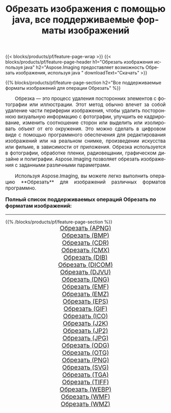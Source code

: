 ﻿---
title: Обрезать изображения с помощью java, все поддерживаемые форматы изображений 
weight: 3920
url: /ru/java/crop/ 
lang: ru
langdirlevel: 2
locales: zh-hans,ja,it,ru,de,es,fr,nl,id,lt,pl,pt,vi,tr,ko,zh-hant,ar,hi,th,sv,cs,uk,he
description: Используя Aspose.Imaging, вы можете легко Обрезать изображения используя java
---

{{< blocks/products/pf/feature-page-wrap >}}
{{< blocks/products/pf/feature-page-header h1="Обрезать изображения используя java" h2="Aspose.Imaging предоставляет возможность Обрезать изображения, используя java " downloadText="Скачать" >}}


{{% blocks/products/pf/feature-page-section  h2="Все поддерживаемые форматы изображений для операции Обрезать" %}}
<p align="justify" style="text-indent:2em;font-size:15px;">
Обрезка — это процесс удаления посторонних элементов с фотографии или иллюстрации. Этот метод обычно влечет за собой удаление части периферии изображения, чтобы удалить постороннюю визуальную информацию с фотографии, улучшить ее кадрирование, изменить соотношение сторон или выделить или изолировать объект от его окружения. Это можно сделать в цифровом виде с помощью программного обеспечения для редактирования изображений или на реальном снимке, произведении искусства или фильме, в зависимости от приложения. Обрезка используется в фотографии, обработке пленки, радиовещании, графическом дизайне и полиграфии. Aspose.Imaging позволяет обрезать изображения с заданными различными параметрами.
</p>
<p align="justify" style="text-indent:2em;font-size:15px;">
Используя Aspose.Imaging, вы можете легко выполнить операцию **Обрезать** для изображений различных форматов программно.
</p>
<h3 style="margin-top:16px;">
Полный список поддерживаемых операций Обрезать по форматам изображений:
</h3>
<hr/>
{{% /blocks/products/pf/feature-page-section %}}
<div class="container-fluid productfamilypage bg-gray">
    <div class="convertypes bg-gray agp-content section">
        <div class="container">
		<div class="row other-converters" style="gap: 10px;font-size: 19px;text-align:center;">
		    <div class='col-md-3 other-converter remove-lp remove-rp'><a href="/imaging/ru/java/crop/apng/" style="padding:15px;">Обрезать (APNG)</a></div><div class='col-md-3 other-converter remove-lp remove-rp'><a href="/imaging/ru/java/crop/bmp/" style="padding:15px;">Обрезать (BMP)</a></div><div class='col-md-3 other-converter remove-lp remove-rp'><a href="/imaging/ru/java/crop/cdr/" style="padding:15px;">Обрезать (CDR)</a></div><div class='col-md-3 other-converter remove-lp remove-rp'><a href="/imaging/ru/java/crop/cmx/" style="padding:15px;">Обрезать (CMX)</a></div><div class='col-md-3 other-converter remove-lp remove-rp'><a href="/imaging/ru/java/crop/dib/" style="padding:15px;">Обрезать (DIB)</a></div><div class='col-md-3 other-converter remove-lp remove-rp'><a href="/imaging/ru/java/crop/dicom/" style="padding:15px;">Обрезать (DICOM)</a></div><div class='col-md-3 other-converter remove-lp remove-rp'><a href="/imaging/ru/java/crop/djvu/" style="padding:15px;">Обрезать (DJVU)</a></div><div class='col-md-3 other-converter remove-lp remove-rp'><a href="/imaging/ru/java/crop/dng/" style="padding:15px;">Обрезать (DNG)</a></div><div class='col-md-3 other-converter remove-lp remove-rp'><a href="/imaging/ru/java/crop/emf/" style="padding:15px;">Обрезать (EMF)</a></div><div class='col-md-3 other-converter remove-lp remove-rp'><a href="/imaging/ru/java/crop/emz/" style="padding:15px;">Обрезать (EMZ)</a></div><div class='col-md-3 other-converter remove-lp remove-rp'><a href="/imaging/ru/java/crop/eps/" style="padding:15px;">Обрезать (EPS)</a></div><div class='col-md-3 other-converter remove-lp remove-rp'><a href="/imaging/ru/java/crop/gif/" style="padding:15px;">Обрезать (GIF)</a></div><div class='col-md-3 other-converter remove-lp remove-rp'><a href="/imaging/ru/java/crop/ico/" style="padding:15px;">Обрезать (ICO)</a></div><div class='col-md-3 other-converter remove-lp remove-rp'><a href="/imaging/ru/java/crop/j2k/" style="padding:15px;">Обрезать (J2K)</a></div><div class='col-md-3 other-converter remove-lp remove-rp'><a href="/imaging/ru/java/crop/jp2/" style="padding:15px;">Обрезать (JP2)</a></div><div class='col-md-3 other-converter remove-lp remove-rp'><a href="/imaging/ru/java/crop/jpg/" style="padding:15px;">Обрезать (JPG)</a></div><div class='col-md-3 other-converter remove-lp remove-rp'><a href="/imaging/ru/java/crop/odg/" style="padding:15px;">Обрезать (ODG)</a></div><div class='col-md-3 other-converter remove-lp remove-rp'><a href="/imaging/ru/java/crop/otg/" style="padding:15px;">Обрезать (OTG)</a></div><div class='col-md-3 other-converter remove-lp remove-rp'><a href="/imaging/ru/java/crop/png/" style="padding:15px;">Обрезать (PNG)</a></div><div class='col-md-3 other-converter remove-lp remove-rp'><a href="/imaging/ru/java/crop/svg/" style="padding:15px;">Обрезать (SVG)</a></div><div class='col-md-3 other-converter remove-lp remove-rp'><a href="/imaging/ru/java/crop/tga/" style="padding:15px;">Обрезать (TGA)</a></div><div class='col-md-3 other-converter remove-lp remove-rp'><a href="/imaging/ru/java/crop/tiff/" style="padding:15px;">Обрезать (TIFF)</a></div><div class='col-md-3 other-converter remove-lp remove-rp'><a href="/imaging/ru/java/crop/webp/" style="padding:15px;">Обрезать (WEBP)</a></div><div class='col-md-3 other-converter remove-lp remove-rp'><a href="/imaging/ru/java/crop/wmf/" style="padding:15px;">Обрезать (WMF)</a></div><div class='col-md-3 other-converter remove-lp remove-rp'><a href="/imaging/ru/java/crop/wmz/" style="padding:15px;">Обрезать (WMZ)</a></div>
                </div>
        </div>
    </div>
</div>
<br/>
